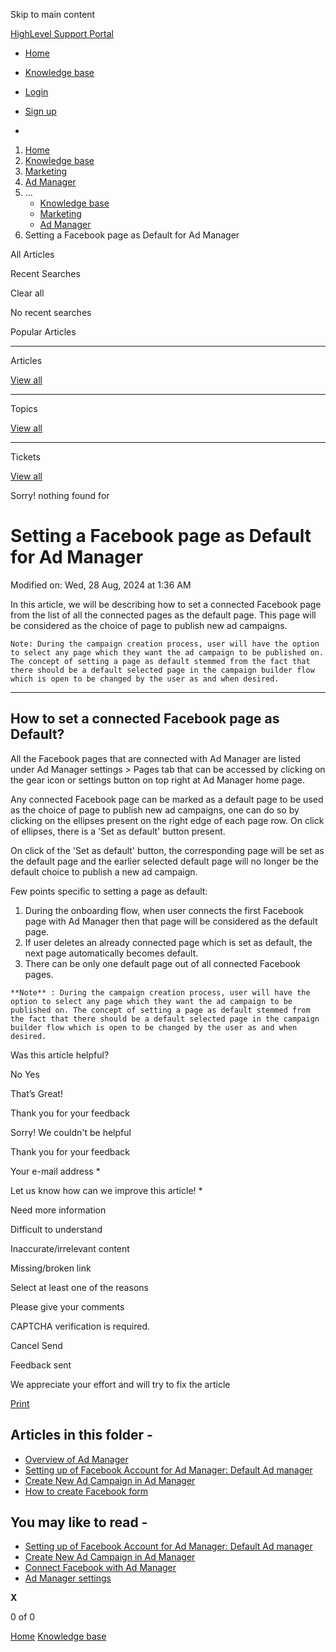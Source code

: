 Skip to main content

[ HighLevel Support Portal ](https://help.gohighlevel.com)

  * [ Home ](/support/home)
  * [ Knowledge base ](/support/solutions)

  * [Login](/support/login)
  * [Sign up](/support/signup)
  * 

  1. [Home](/support/home)
  2. [Knowledge base](/support/solutions)
  3. [Marketing](/support/solutions/48000449565)
  4. [Ad Manager](/support/solutions/folders/155000000587)
  5. ... 
     * [Knowledge base](/support/solutions)
     * [Marketing](/support/solutions/48000449565)
     * [Ad Manager](/support/solutions/folders/155000000587)
  6. Setting a Facebook page as Default for Ad Manager

All  Articles 

Recent Searches

Clear all

No recent searches

Popular Articles

* * *

Articles

[View all](/support/search/solutions)

* * *

Topics

[View all](/support/search/topics)

* * *

Tickets

[View all](/support/search/tickets)

Sorry! nothing found for   

# Setting a Facebook page as Default for Ad Manager

Modified on: Wed, 28 Aug, 2024 at 1:36 AM

In this article, we will be describing how to set a connected Facebook page from the list of all the connected pages as the default page. This page will be considered as the choice of page to publish new ad campaigns.

    Note: During the campaign creation process, user will have the option to select any page which they want the ad campaign to be published on. The concept of setting a page as default stemmed from the fact that there should be a default selected page in the campaign builder flow which is open to be changed by the user as and when desired.

* * *

## **How to set a connected Facebook page as Default?**

All the Facebook pages that are connected with Ad Manager are listed under Ad Manager settings > Pages tab that can be accessed by clicking on the gear icon or settings button on top right at Ad Manager home page.

Any connected Facebook page can be marked as a default page to be used as the choice of page to publish new ad campaigns, one can do so by clicking on the ellipses present on the right edge of each page row. On click of ellipses, there is a 'Set as default' button present.

On click of the 'Set as default' button, the corresponding page will be set as the default page and the earlier selected default page will no longer be the default choice to publish a new ad campaign.

Few points specific to setting a page as default:

  1. During the onboarding flow, when user connects the first Facebook page with Ad Manager then that page will be considered as the default page.
  2. If user deletes an already connected page which is set as default, the next page automatically becomes default.
  3. There can be only one default page out of all connected Facebook pages.

    **Note** : During the campaign creation process, user will have the option to select any page which they want the ad campaign to be published on. The concept of setting a page as default stemmed from the fact that there should be a default selected page in the campaign builder flow which is open to be changed by the user as and when desired.

Was this article helpful?

No  Yes 

That’s Great!

Thank you for your feedback

Sorry! We couldn't be helpful

Thank you for your feedback

Your e-mail address *

Let us know how can we improve this article! *

Need more information 

Difficult to understand 

Inaccurate/irrelevant content 

Missing/broken link 

Select at least one of the reasons 

Please give your comments 

CAPTCHA verification is required. 

Cancel  Send 

Feedback sent

We appreciate your effort and will try to fix the article

[Print](javascript:print\(\))

## Articles in this folder -

  * [Overview of Ad Manager](/support/solutions/articles/155000002433-overview-of-ad-manager)
  * [Setting up of Facebook Account for Ad Manager: Default Ad manager](/support/solutions/articles/155000002434-setting-up-of-facebook-account-for-ad-manager-default-ad-manager)
  * [Create New Ad Campaign in Ad Manager](/support/solutions/articles/155000002435-create-new-ad-campaign-in-ad-manager)
  * [How to create Facebook form](/support/solutions/articles/155000002439-how-to-create-facebook-form)

## You may like to read -

  * [Setting up of Facebook Account for Ad Manager: Default Ad manager](/support/solutions/articles/155000002434-setting-up-of-facebook-account-for-ad-manager-default-ad-manager)
  * [Create New Ad Campaign in Ad Manager](/support/solutions/articles/155000002435-create-new-ad-campaign-in-ad-manager)
  * [Connect Facebook with Ad Manager](/support/solutions/articles/155000003044-connect-facebook-with-ad-manager)
  * [Ad Manager settings](/support/solutions/articles/155000003051-ad-manager-settings)

**X**

0 of 0 []()

[Home](/support/home) [Knowledge base](/support/solutions)
